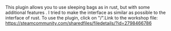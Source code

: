This plugin allows you to use sleeping bags as in rust, but with some additional features . I tried to make the interface as similar as possible to the interface of rust.
To use the plugin, click on "/".Link to the workshop file: https://steamcommunity.com/sharedfiles/filedetails/?id=2798466786
